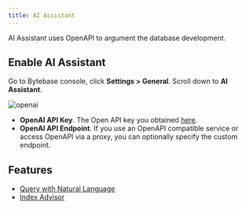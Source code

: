 ```yaml
---
title: AI Assistant
---
```


AI Assistant uses OpenAPI to argument the database development.

## Enable AI Assistant

Go to Bytebase console, click **Settings > General**. Scroll down to **AI Assistant**.

![openai](/content/docs/ai-assistant/openai.webp)

- **OpenAI API Key**. The Open API key you obtained [here](https://platform.openai.com/account/api-keys).
- **OpenAI API Endpoint**. If you use an OpenAPI compatible service or access OpenAPI via a proxy, you can optionally specify the custom endpoint.

## Features

- [Query with Natural Language](/docs/sql-editor/text-to-sql)
- [Index Advisor](/docs/slow-query/index-advisor)
